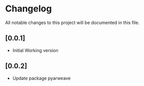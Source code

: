 # Changelog

All notable changes to this project will be documented in this file.

## [0.0.1]

- Initial Working version

## [0.0.2]

- Update package pyarweave
